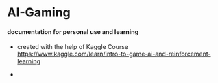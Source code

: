 # AI-Gaming

#### documentation for personal use and learning


- created with the help of Kaggle Course https://www.kaggle.com/learn/intro-to-game-ai-and-reinforcement-learning

- 




